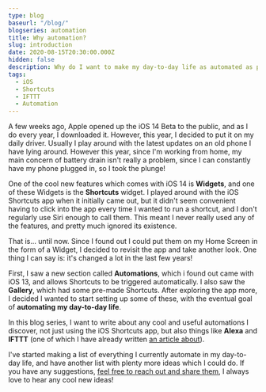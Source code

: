 ```yaml
---
type: blog
baseurl: "/blog/"
blogseries: automation
title: Why automation?
slug: introduction
date: 2020-08-15T20:30:00.000Z
hidden: false
description: Why do I want to make my day-to-day life as automated as possible?
tags:
  - iOS
  - Shortcuts
  - IFTTT
  - Automation
---
```


A few weeks ago, Apple opened up the iOS 14 Beta to the public, and as I do every year, I downloaded it. However, this year, I decided to put it on my daily driver. Usually I play around with the latest updates on an old phone I have lying around. However this year, since I'm working from home, my main concern of battery drain isn't really a problem, since I can constantly have my phone plugged in, so I took the plunge!

One of the cool new features which comes with iOS 14 is <span class="is-primary">**Widgets**</span>, and one of these Widgets is the <span class="is-primary">**Shortcuts**</span> widget. I played around with the iOS Shortcuts app when it initially came out, but it didn't seem convenient having to click into the app every time I wanted to run a shortcut, and I don't regularly use Siri enough to call them. This meant I never really used any of the features, and pretty much ignored its existence.

That is... until now. Since I found out I could put them on my Home Screen in the form of a Widget, I decided to revisit the app and take another look. One thing I can say is: it's changed a lot in the last few years!

First, I saw a new section called <span class="is-primary">**Automations**</span>, which i found out came with iOS 13, and allows Shortcuts to be triggered automatically. I also saw the <span class="is-primary">**Gallery**</span>, which had some pre-made Shortcuts. After exploring the app more, I decided I wanted to start setting up some of these, with the eventual goal of <span class="is-primary">**automating my day-to-day life**</span>.

In this blog series, I want to write about any cool and useful automations I discover, not just using the iOS Shortcuts app, but also things like <span class="is-primary">**Alexa**</span> and <span class="is-primary">**IFTTT**</span> (one of which I have already written [an article about](https://jackmorrison.xyz/articles/gatsby-notifications)).

I've started making a list of everything I currently automate in my day-to-day life, and have another list with plenty more ideas which I could do. If you have any suggestions, [feel free to reach out and share them](https://twitter.com/jsm_ic), I always love to hear any cool new ideas!
